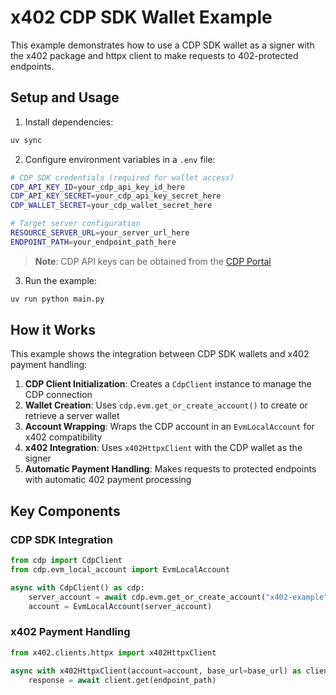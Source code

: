 # x402 CDP SDK Wallet Example

This example demonstrates how to use a CDP SDK wallet as a signer with the x402 package and httpx client to make requests to 402-protected endpoints.

## Setup and Usage

1. Install dependencies:
```bash
uv sync
```

2. Configure environment variables in a `.env` file:
```bash
# CDP SDK credentials (required for wallet access)
CDP_API_KEY_ID=your_cdp_api_key_id_here
CDP_API_KEY_SECRET=your_cdp_api_key_secret_here
CDP_WALLET_SECRET=your_cdp_wallet_secret_here

# Target server configuration
RESOURCE_SERVER_URL=your_server_url_here
ENDPOINT_PATH=your_endpoint_path_here
```

> **Note**: CDP API keys can be obtained from the [CDP Portal](https://portal.cdp.coinbase.com/)

3. Run the example:
```bash
uv run python main.py
```

## How it Works

This example shows the integration between CDP SDK wallets and x402 payment handling:

1. **CDP Client Initialization**: Creates a `CdpClient` instance to manage the CDP connection
2. **Wallet Creation**: Uses `cdp.evm.get_or_create_account()` to create or retrieve a server wallet
3. **Account Wrapping**: Wraps the CDP account in an `EvmLocalAccount` for x402 compatibility
4. **x402 Integration**: Uses `x402HttpxClient` with the CDP wallet as the signer
5. **Automatic Payment Handling**: Makes requests to protected endpoints with automatic 402 payment processing

## Key Components

### CDP SDK Integration
```python
from cdp import CdpClient
from cdp.evm_local_account import EvmLocalAccount

async with CdpClient() as cdp:
    server_account = await cdp.evm.get_or_create_account("x402-example")
    account = EvmLocalAccount(server_account)
```

### x402 Payment Handling
```python
from x402.clients.httpx import x402HttpxClient

async with x402HttpxClient(account=account, base_url=base_url) as client:
    response = await client.get(endpoint_path)
```

